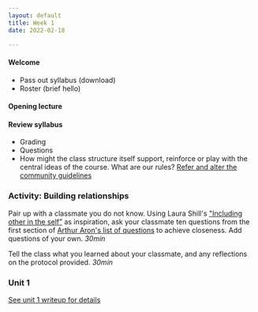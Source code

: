 ```yaml
---
layout: default
title: Week 1
date: 2022-02-18

---
```


#### Welcome

- Pass out syllabus (download)
- Roster (brief hello)

#### Opening lecture

#### Review syllabus
- Grading
- Questions
- How might the class structure itself support, reinforce or play with the central ideas of the course. What are our rules? [Refer and alter the community guidelines](https://docs.google.com/document/d/1ciHcgNzB_pfTMVNWd-X9epU9ZA5l27QBw4MvKRNVP7k/edit?usp=sharing)


### Activity: Building relationships
Pair up with a classmate you do not know. Using Laura Shill's  ["Including other in the self”](https://www.youtube.com/watch?v=eE7CjrNBsZM&ab_channel=MuseumofContemporaryArtDenver) as inspiration, ask your classmate ten questions from the first section of [Arthur Aron's list of questions](https://drive.google.com/file/d/1S-ePb1AhRvgWVe5_e0NwmSHm92C9fN6f/view?usp=sharing) to achieve closeness. Add questions of your own.
*30min*

Tell the class what you learned about your classmate, and any reflections on the protocol provided. 
*30min*



### Unit 1 

[See unit 1 writeup for details](/2022/02/18/unit1.html)